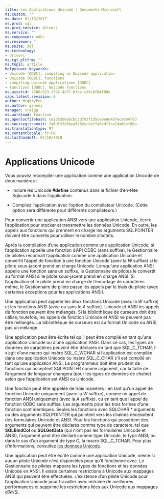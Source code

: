 ```yaml
---
title: Les Applications Unicode | Documents Microsoft
ms.custom: ''
ms.date: 01/19/2017
ms.prod: sql
ms.prod_service: drivers
ms.service: ''
ms.component: odbc
ms.reviewer: ''
ms.suite: sql
ms.technology:
- drivers
ms.tgt_pltfrm: ''
ms.topic: article
helpviewer_keywords:
- Unicode [ODBC], compiling as Unicode application
- Unicode [ODBC], functions
- compiling Unicode applications [ODBC]
- functions [ODBC], Unicode functions
ms.assetid: 7986c623-2792-4e77-bfee-c86cbf84f08d
caps.latest.revision: 6
author: MightyPen
ms.author: genemi
manager: craigg
ms.workload: Inactive
ms.openlocfilehash: ce235380abcbc2d793f1d5ce0e9e487eca904fdd
ms.sourcegitcommit: 7a6df3fd5bea9282ecdeffa94d13ea1da6def80a
ms.translationtype: MT
ms.contentlocale: fr-FR
ms.lasthandoff: 04/16/2018
---
```

# <a name="unicode-applications"></a>Applications Unicode
Vous pouvez recompiler une application comme une application Unicode de deux manières :  
  
-   Inclure les Unicode **#define** contenus dans le fichier d’en-tête Sqlucode.h dans l’application.  
  
-   Compilez l’application avec l’option du compilateur Unicode. (Cette option sera différente pour différents compilateurs.)  
  
 Pour convertir une application ANSI vers une application Unicode, écrire l’application pour stocker et transmettre les données Unicode. En outre, les appels aux fonctions qui prennent en charge les arguments SQLPOINTER doivent être convertis pour utiliser le nombre d’octets.  
  
 Après la compilation d’une application comme une application Unicode, si l’application appelle une fonction d’API ODBC (sans suffixe), le Gestionnaire de pilotes reconnaît l’application comme une application Unicode et convertit l’appel de fonction à une fonction Unicode (avec la *W* suffixe) si le pilote sous-jacent prend en charge Unicode. Lorsqu’une application ANSI appelle une fonction sans un suffixe, le Gestionnaire de pilotes le convertit au format ANSI si le pilote sous-jacent prend en charge ANSI. Si l’application et le pilote prend en charge de l’encodage de caractères même, le Gestionnaire de pilote passe les appels par le biais du pilote (avec certaines exceptions pour les applications ANSI).  
  
 Une application peut appeler les deux fonctions Unicode (avec la *W* suffixe) et les fonctions ANSI (avec ou sans le *A* suffixe). Unicode et ANSI les appels de fonction peuvent être mélangés. Si la bibliothèque de curseurs doit être utilisé, toutefois, les appels de fonction Unicode et ANSI ne peuvent pas être mélangés. La bibliothèque de curseurs est au format Unicode ou ANSI, pas un mélange.  
  
 Une application peut être écrite tel qu’il peut être compilé en tant qu’une application Unicode ou d’une application ANSI. Dans ce cas, les types de données de caractères peuvent être déclarés en tant que SQL_C_TCHAR. Il s’agit d’une macro qui insère SQL_C_WCHAR si l’application est compilée dans une application Unicode ou insère SQL_C_CHAR s’il est compilé en tant qu’une application ANSI. Le programmeur doit être prudent de fonctions qui acceptent SQLPOINTER comme argument, car la taille de l’argument de longueur changera (pour les types de données de chaîne) selon que l’application est ANSI ou Unicode.  
  
 Une fonction peut être appelée de trois manières : en tant qu’un appel de fonction Unicode uniquement (avec la *W* suffixe), comme un appel de fonction ANSI uniquement (avec la *A* suffixe), ou en tant que l’appel de fonction ODBC sans suffixe. Les arguments pour les trois formes d’une fonction sont identiques. Seules les fonctions avec SQLCHAR \* arguments ou des arguments SQLPOINTER qui pointent vers les chaînes nécessitent des formulaires Unicode et ANSI. Pour les fonctions qui possèdent des arguments qui peuvent être déclarés comme type de caractère, tel que **SQLBindCol** ou **SQLGetData** (qui n’ont pas les formulaires Unicode et ANSI), l’argument peut être déclaré comme type Unicode, le type ANSI, ou dans le cas d’un argument de type C, la macro SQL_C_TCHAR. Pour plus d’informations, consultez [les données Unicode](../../../odbc/reference/develop-app/unicode-data.md).  
  
 Une application peut être écrite comme une application Unicode, même si aucun pilote Unicode n’est disponibles pour qu’il fonctionne avec. Le Gestionnaire de pilotes mappera les types de fonctions et les données Unicode en ANSI. Il existe certaines restrictions à Unicode aux mappages ANSI qui peuvent être effectuées. L’existence d’un pilote Unicode pour l’application Unicode pour travailler avec entraîne de meilleures performances et supprime les restrictions liées aux Unicode aux mappages d’ANSI.
